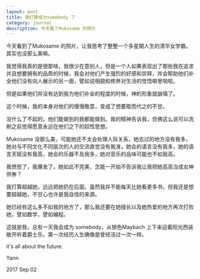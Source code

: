 ```yaml
---
layout: post
title: 我打算成为somebody 了
category: journal
description: 今天看了Mukosame 的照片
---
```


今天看到了Mukosame 的照片，让我思考了整整一个多星期人生的清华女学霸。其实也没那么美嘛。


我觉得我真的是很那啥，我很少在意别人，但是一个人如果表现出了那些我在追求并且想要拥有的品质的时候，我会对他们产生强烈的好感和崇拜，并会帮助他们补全他们没有向人展示的另一面，譬如说相貌和修养对生活的觉悟噼里啪啦。

但是如果他们并没有达到我为他们补全的程度的时候，神的形象就崩塌了。

这个时候，我的本身对他们的慢慢敬意，变成了想要取而代之的不甘。

没什么了不起的，他们能做到的我都能做到。我的精神告诉我，仿佛这么说可以洗刷之前觉得愿意永远在他们之下的奴性思想。


Mukosame 没那么美，可能她还不太会处理人际关系，她去过的地方没有我多，她对与不同文化不同层次的人的交流直觉没有我准，她会的语言没有我多，她的语言天赋没有我高，她会的乐器不及我多，她对音乐的品味可能也不如我高。

我愤怒了，我爆发了。她如此不完美，怎能一开始不告诉我让我把她高高当成女神供奉？

我打算超越她，远远把她扔在后面。虽然我并不能每天比她看更多书，但我还是想要超越她，不甘心也许是我自信的来源。

她已经有这么多不如我的地方了，那么我还要在她擅长以及她热爱的地方再次打败她，譬如数学，譬如编程。

这就是我，总有一天我会成为 somebody，从银色Maybach 上下来迎着阳光西装敞开听着爵士乐。第一次经历人生确像是曾经活过一次一样。

it's all about the future.




Yann

2017 Sep 02
